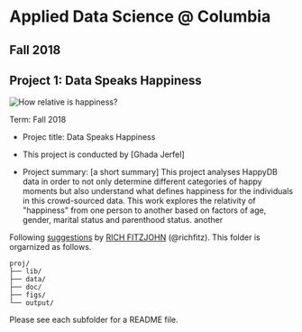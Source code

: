 # Applied Data Science @ Columbia
## Fall 2018
## Project 1: Data Speaks Happiness

![How relative is happiness?](https://psychconnection.files.wordpress.com/2014/06/happiness-is.jpg)


Term: Fall 2018

+ Projec title: Data Speaks Happiness
+ This project is conducted by [Ghada Jerfel]

+ Project summary: [a short summary] This project analyses HappyDB data in order to not only determine different categories of happy moments but also understand what defines happiness for the individuals in this crowd-sourced data. This work explores the relativity of "happiness" from one person to another based on factors of age, gender, marital status and parenthood status. another

Following [suggestions](http://nicercode.github.io/blog/2013-04-05-projects/) by [RICH FITZJOHN](http://nicercode.github.io/about/#Team) (@richfitz). This folder is orgarnized as follows.

```
proj/
├── lib/
├── data/
├── doc/
├── figs/
└── output/
```

Please see each subfolder for a README file.
